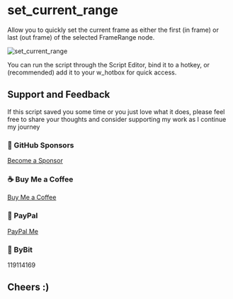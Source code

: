 # set_current_range
Allow you to quickly set the current frame as either the first (in frame) or last (out frame) of the selected FrameRange node.

![set_current_range](https://github.com/user-attachments/assets/bde9076b-d619-489b-93cb-09f776fc2e1a)

You can run the script through the Script Editor, bind it to a hotkey, or (recommended) add it to your w_hotbox for quick access.


## Support and Feedback

If this script saved you some time or you just love what it does, please feel free to share your thoughts and consider supporting my work as I continue my journey

### 💖 GitHub Sponsors
[Become a Sponsor](https://github.com/sponsors/natlrazfx)
### ☕ Buy Me a Coffee
[Buy Me a Coffee](https://www.buymeacoffee.com/natlrazfx)
### 💸 PayPal
[PayPal Me](https://paypal.me/natlrazfx)
### 👾 ByBit
119114169


## Cheers :) 

